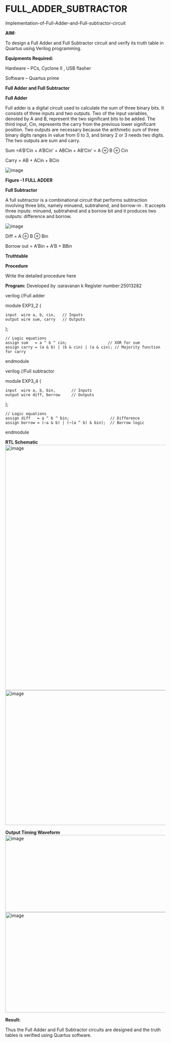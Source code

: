 # FULL_ADDER_SUBTRACTOR

Implementation-of-Full-Adder-and-Full-subtractor-circuit

**AIM:**

To design a Full Adder and Full Subtractor circuit and verify its truth table in Quartus using Verilog programming.

**Equipments Required:**

Hardware – PCs, Cyclone II , USB flasher

Software – Quartus prime

**Full Adder and Full Subtractor**

**Full Adder**

Full adder is a digital circuit used to calculate the sum of three binary bits. It consists of three inputs and two outputs. Two of the input variables, denoted by A and B, represent the two significant bits to be added. The third input, Cin, represents the carry from the previous lower significant position. Two outputs are necessary because the arithmetic sum of three binary digits ranges in value from 0 to 3, and binary 2 or 3 needs two digits. The two outputs are sum and carry.

Sum =A’B’Cin + A’BCin’ + ABCin + AB’Cin’ = A ⊕ B ⊕ Cin 

Carry = AB + ACin + BCin

![image](https://github.com/naavaneetha/FULL_ADDER_SUBTRACTOR/assets/154305477/0f30ba51-5ffb-4198-845f-18e054f675e7)

**Figure -1 FULL ADDER**

**Full Subtractor**

A full subtractor is a combinational circuit that performs subtraction involving three bits, namely minuend, subtrahend, and borrow-in . It accepts three inputs: minuend, subtrahend and a borrow bit and it produces two outputs: difference and borrow.

![image](https://github.com/naavaneetha/FULL_ADDER_SUBTRACTOR/assets/154305477/02b24f51-ab51-4304-9ad6-7b81ffc1ead5)

Diff = A ⊕ B ⊕ Bin 

Borrow out = A'Bin + A'B + BBin

**Truthtable**

**Procedure**

Write the detailed procedure here

**Program:**
Developed by :saravanan k
Register number:25013282

verilog
//Full adder

module EXP3_2 (

    input  wire a, b, cin,   // Inputs
    output wire sum, carry   // Outputs
    
);

    // Logic equations
    assign sum   = a ^ b ^ cin;                  // XOR for sum
    assign carry = (a & b) | (b & cin) | (a & cin); // Majority function for carry
    

endmodule



verilog
//Full subtractor

module EXP3_4 (

    input  wire a, b, bin,       // Inputs
    output wire diff, borrow     // Outputs
    
);

    // Logic equations
    assign diff   = a ^ b ^ bin;                  // Difference
    assign borrow = (~a & b) | (~(a ^ b) & bin);  // Borrow logic
    

endmodule


**RTL Schematic**
<img width="1016" height="767" alt="image" src="https://github.com/user-attachments/assets/45e65128-2f52-419e-8537-6b758a65c2c2" />
<img width="1020" height="422" alt="image" src="https://github.com/user-attachments/assets/4cd8651f-2a0a-495a-9ba5-8978c8534d6f" />

**Output Timing Waveform**
<img width="1318" height="241" alt="image" src="https://github.com/user-attachments/assets/99b96d05-2b35-4bfa-8952-389037a9c732" />
<img width="1316" height="314" alt="image" src="https://github.com/user-attachments/assets/f75e481e-6b27-4164-a4e9-93210555c37f" />

**Result:**

Thus the Full Adder and Full Subtractor circuits are designed and the truth tables is verified using Quartus software.



